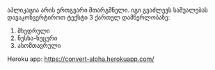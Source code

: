 აპლიკაცია არის ერთგვარი მთარგმნელი. იგი გვაძლევს საშუალებას დავაკონვერტიროთ ტექსტი 3 ქართულ დამწერლობაზე:

1. მხედრული
2. ნუსხა-ხუცური
3. ასომთავრული

Heroku app: https://convert-alpha.herokuapp.com/
